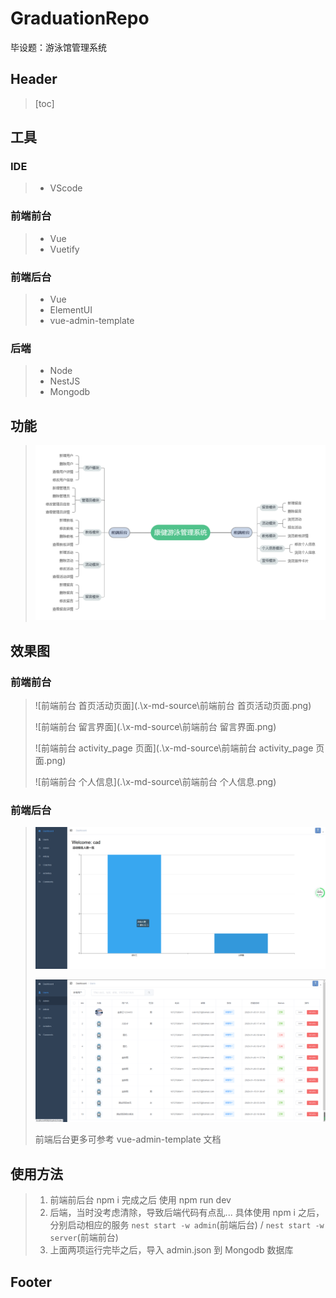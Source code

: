 # GraduationRepo

毕设题：游泳馆管理系统

## Header

> [toc]

## 工具 

### IDE

> * VScode

### 前端前台

> * Vue
> * Vuetify

### 前端后台

> * Vue
> * ElementUI
> * vue-admin-template

### 后端

> * Node
> * NestJS
> * Mongodb

## 功能 

> ![结构图](.\x-md-source\结构图.png)

## 效果图 

### 前端前台

> ![前端前台 首页活动页面](.\x-md-source\前端前台 首页活动页面.png)
>
> ![前端前台 留言界面](.\x-md-source\前端前台 留言界面.png)
>
> ![前端前台 activity_page 页面](.\x-md-source\前端前台 activity_page 页面.png)
>
> ![前端前台 个人信息](.\x-md-source\前端前台 个人信息.png)

### 前端后台

> ![后台欢迎页](.\x-md-source\后台欢迎页.png)
>
> ![user-list](.\x-md-source\user-list.png)
>
> 前端后台更多可参考 vue-admin-template 文档

## 使用方法

> 1. 前端前后台 npm i 完成之后 使用 npm run dev 
> 2. 后端，当时没考虑清除，导致后端代码有点乱... 具体使用 npm i 之后，分别启动相应的服务 `nest start -w admin`(前端后台) / `nest start -w server`(前端前台)
> 3. 上面两项运行完毕之后，导入 admin.json 到 Mongodb 数据库

## Footer